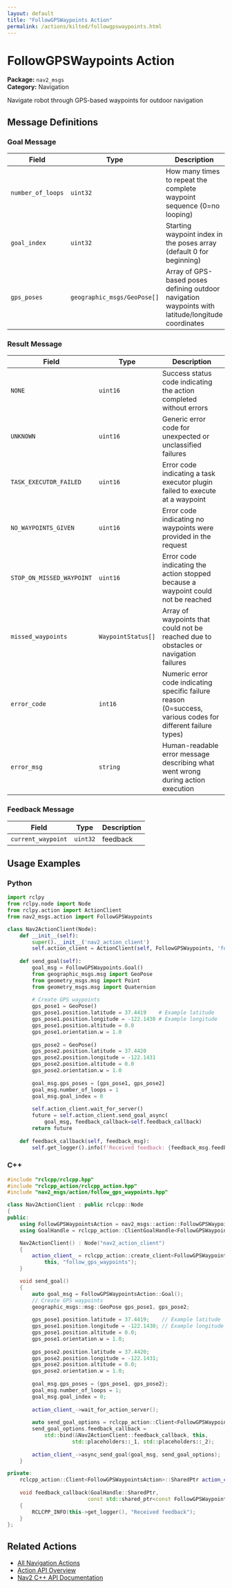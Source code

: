 ```yaml
---
layout: default
title: "FollowGPSWaypoints Action"
permalink: /actions/kilted/followgpswaypoints.html
---
```


# FollowGPSWaypoints Action

**Package:** `nav2_msgs`  
**Category:** Navigation

Navigate robot through GPS-based waypoints for outdoor navigation

## Message Definitions

### Goal Message

| Field | Type | Description |
|-------|------|-------------|
| `number_of_loops` | `uint32` | How many times to repeat the complete waypoint sequence (0=no looping) |
| `goal_index` | `uint32` | Starting waypoint index in the poses array (default 0 for beginning) |
| `gps_poses` | `geographic_msgs/GeoPose[]` | Array of GPS-based poses defining outdoor navigation waypoints with latitude/longitude coordinates |


### Result Message

| Field | Type | Description |
|-------|------|-------------|
| `NONE` | `uint16` | Success status code indicating the action completed without errors |
| `UNKNOWN` | `uint16` | Generic error code for unexpected or unclassified failures |
| `TASK_EXECUTOR_FAILED` | `uint16` | Error code indicating a task executor plugin failed to execute at a waypoint |
| `NO_WAYPOINTS_GIVEN` | `uint16` | Error code indicating no waypoints were provided in the request |
| `STOP_ON_MISSED_WAYPOINT` | `uint16` | Error code indicating the action stopped because a waypoint could not be reached |
| `missed_waypoints` | `WaypointStatus[]` | Array of waypoints that could not be reached due to obstacles or navigation failures |
| `error_code` | `int16` | Numeric error code indicating specific failure reason (0=success, various codes for different failure types) |
| `error_msg` | `string` | Human-readable error message describing what went wrong during action execution |


### Feedback Message

| Field | Type | Description |
|-------|------|-------------|
| `current_waypoint` | `uint32` | feedback |



## Usage Examples

### Python

```python
import rclpy
from rclpy.node import Node
from rclpy.action import ActionClient
from nav2_msgs.action import FollowGPSWaypoints

class Nav2ActionClient(Node):
    def __init__(self):
        super().__init__('nav2_action_client')
        self.action_client = ActionClient(self, FollowGPSWaypoints, 'follow_gps_waypoints')
        
    def send_goal(self):
        goal_msg = FollowGPSWaypoints.Goal()
        from geographic_msgs.msg import GeoPose
        from geometry_msgs.msg import Point
        from geometry_msgs.msg import Quaternion
        
        # Create GPS waypoints
        gps_pose1 = GeoPose()
        gps_pose1.position.latitude = 37.4419    # Example latitude 
        gps_pose1.position.longitude = -122.1430 # Example longitude
        gps_pose1.position.altitude = 0.0
        gps_pose1.orientation.w = 1.0
        
        gps_pose2 = GeoPose()
        gps_pose2.position.latitude = 37.4420
        gps_pose2.position.longitude = -122.1431
        gps_pose2.position.altitude = 0.0
        gps_pose2.orientation.w = 1.0
        
        goal_msg.gps_poses = [gps_pose1, gps_pose2]
        goal_msg.number_of_loops = 1
        goal_msg.goal_index = 0
        
        self.action_client.wait_for_server()
        future = self.action_client.send_goal_async(
            goal_msg, feedback_callback=self.feedback_callback)
        return future
        
    def feedback_callback(self, feedback_msg):
        self.get_logger().info(f'Received feedback: {feedback_msg.feedback}')
```

### C++

```cpp
#include "rclcpp/rclcpp.hpp"
#include "rclcpp_action/rclcpp_action.hpp"
#include "nav2_msgs/action/follow_gps_waypoints.hpp"

class Nav2ActionClient : public rclcpp::Node
{
public:
    using FollowGPSWaypointsAction = nav2_msgs::action::FollowGPSWaypoints;
    using GoalHandle = rclcpp_action::ClientGoalHandle<FollowGPSWaypointsAction>;

    Nav2ActionClient() : Node("nav2_action_client")
    {
        action_client_ = rclcpp_action::create_client<FollowGPSWaypointsAction>(
            this, "follow_gps_waypoints");
    }

    void send_goal()
    {
        auto goal_msg = FollowGPSWaypointsAction::Goal();
        // Create GPS waypoints
        geographic_msgs::msg::GeoPose gps_pose1, gps_pose2;
        
        gps_pose1.position.latitude = 37.4419;    // Example latitude
        gps_pose1.position.longitude = -122.1430; // Example longitude
        gps_pose1.position.altitude = 0.0;
        gps_pose1.orientation.w = 1.0;
        
        gps_pose2.position.latitude = 37.4420;
        gps_pose2.position.longitude = -122.1431;
        gps_pose2.position.altitude = 0.0;
        gps_pose2.orientation.w = 1.0;
        
        goal_msg.gps_poses = {gps_pose1, gps_pose2};
        goal_msg.number_of_loops = 1;
        goal_msg.goal_index = 0;
        
        action_client_->wait_for_action_server();
        
        auto send_goal_options = rclcpp_action::Client<FollowGPSWaypointsAction>::SendGoalOptions();
        send_goal_options.feedback_callback = 
            std::bind(&Nav2ActionClient::feedback_callback, this, 
                     std::placeholders::_1, std::placeholders::_2);
        
        action_client_->async_send_goal(goal_msg, send_goal_options);
    }

private:
    rclcpp_action::Client<FollowGPSWaypointsAction>::SharedPtr action_client_;
    
    void feedback_callback(GoalHandle::SharedPtr, 
                          const std::shared_ptr<const FollowGPSWaypointsAction::Feedback> feedback)
    {
        RCLCPP_INFO(this->get_logger(), "Received feedback");
    }
};
```

## Related Actions

- [All Navigation Actions](/actions/kilted/index.html#navigation)
- [Action API Overview](/actions/kilted/index.html)
- [Nav2 C++ API Documentation](/kilted/html/index.html)
